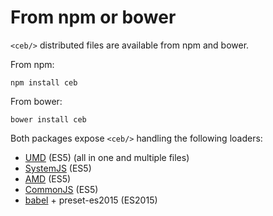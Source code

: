 # From npm or bower

<code>&lt;ceb/&gt;</code> distributed files are available from npm and bower.

From npm:
```shell
npm install ceb
```

From bower:
```shell
bower install ceb
```

Both packages expose <code>&lt;ceb/&gt;</code> handling the following loaders:

- [UMD](https://github.com/umdjs/umd) (ES5) (all in one and multiple files)
- [SystemJS](https://github.com/systemjs/systemjs) (ES5)
- [AMD](https://github.com/amdjs/amdjs-api) (ES5)
- [CommonJS](http://www.commonjs.org/) (ES5)
- [babel](http://babeljs.io) + preset-es2015 (ES2015)
